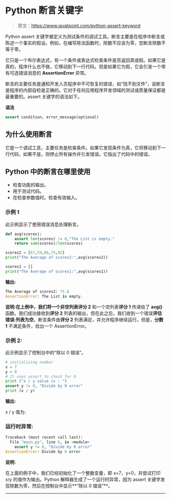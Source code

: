 # Python 断言关键字

> 原文：<https://www.javatpoint.com/python-assert-keyword>

Python assert 关键字被定义为测试条件的调试工具。断言主要是在程序中断言或陈述一个事实的假设。例如，在编写除法函数时，除数不应该为零，您断言除数不等于零。

它只是一个布尔表达式，有一个条件或表达式检查条件是否返回真或假。如果它是真的，程序什么也不做，它移动到下一行代码。但是如果它为假，它会引发一个带有可选错误消息的 **AssertionError** 异常。

断言的主要任务是通知开发人员程序中不可恢复的错误，如“找不到文件”，说断言是程序的内部自检是正确的。它对于任何应用程序开发领域的测试或质量保证都是最重要的。assert 关键字的语法如下。

**语法**

```py
assert condition, error_message(optional)  

```

## 为什么使用断言

它是一个调试工具，主要任务是检查条件。如果它发现条件为真，它将移动到下一行代码，如果不是，则停止所有操作并引发错误。它指出了代码中的错误。

## Python 中的断言在哪里使用

*   检查功能的输出。
*   用于测试代码。
*   在检查参数值时。检查有效输入。

### 示例 1

此示例显示了使用错误消息处理断言。

```py
def avg(scores):  
    assert len(scores) != 0,"The List is empty."  
    return sum(scores)/len(scores)  

scores2 = [67,59,86,75,92]  
print("The Average of scores2:",avg(scores2))  

scores1 = []  
print("The Average of scores1:",avg(scores1))  

```

**输出:**

```py
The Average of scores2: 75.8
AssertionError: The List is empty.

```

**说明:**在上例中，我们将一个非空列表**评分 2** 和一个空列表**评分 1** 传递给了 **avg()** 函数。我们成功接收到**评分 2** 列表的输出，但在此之后，我们收到一个错误**评估错误:列表为空**。断言条件由**评分 2** 列表满足，并允许程序继续运行。但是，**分数 1** 不满足条件，给出一个 AssertionError。

### 示例 2:

此示例显示了控制台中的“除以 0 错误”。

```py
# initializing number   
x = 7  
y = 0  
# It uses assert to check for 0   
print ("x / y value is : ")   
assert y != 0, "Divide by 0 error"  
print (x / y)   

```

**输出:**

x / y 值为:

### 运行时异常:

```py
Traceback (most recent call last):  
  File "main.py", line 6, in <module>  
    assert y != 0, "Divide by 0 error"  
AssertionError: Divide by 0 error  

```

**说明:**

在上面的例子中，我们已经初始化了一个整数变量，即 x=7，y=0，并尝试打印 x/y 的值作为输出。Python 解释器生成了一个运行时异常，因为 assert 关键字发现除数为零，然后在控制台中显示**“除以 0 错误”**。

* * *